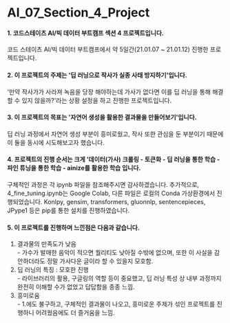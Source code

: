 # AI_07_Section_4_Project
#### 1. 코드스테이츠 AI/빅 데이터 부트캠프 섹션 4 프로젝트입니다.  
코드 스테이츠 AI/빅 데이터 부트캠프에서 약 5일간(21.01.07 ~ 21.01.12) 진행한 프로젝트입니다.

#### 2. 이 프로젝트의 주제는 '딥 러닝으로 작사가 실종 사태 방지하기'입니다.  
'만약 작사가가 사라져 녹음을 당장 해야하는데 가사가 없다면 이를 딥 러닝을 통해 해결할 수 있지 않을까?'라는 상황 설정을 하고 진행한 프로젝트입니다.

#### 3. 이 프로젝트의 목표는 '자연어 생성을 활용한 결과물을 만들어보기'입니다.  
딥 러닝 과정에서 자연어 생성 부분이 흥미로웠고, 작사 또한 관심을 둔 부분이기 때문에 이 둘을 동시에 시도해보고자 했습니다.

#### 4. 프로젝트의 진행 순서는 크게 '데이터(가사) 크롤링 - 토큰화 - 딥 러닝을 통한 학습 - 파인 튜닝을 통한 학습 - ainize를 활용한 학습 입니다.  
구체적인 과정은 각 ipynb 파일을 참조해주시면 감사하겠습니다. 추가적으로, 4_fine_tuning.ipynb는 Google Colab, 다른 파일은 로컬의 Conda 가상환경에서 진행되었습니다. Konlpy, gensim, transformers, gluonnlp, sentencepieces, JPype1 등은 pip를 통한 설치를 진행하였습니다.

#### 5. 이 프로젝트를 진행하며 느낀점은 다음과 같습니다.  
  1. 결과물의 만족도가 낮음  
    - 가수가 발매한 음악이 적으면 퀄리티도 낮아질 수밖에 없으며, 또한 이 사실을 감안하더라도 정말 가사다운 글이라 할 수 있을지 모호함.
  2. 딥 러닝의 특징 : 모호한 진행  
    - 라이브러리의 활용, 구글링의 역할 등이 중요했고, 딥 러닝 특성 상 내부 과정까지 완전히 이해할 수가 없었고 답답함을 종종 느낌.
  3. 흥미로움  
    - 1.에도 불구하고, 구체적인 결과물이 나오고, 흥미로운 주제가 섞인 프로젝트를 진행하니 어려웠음에도 더 즐거움을 느낌.
